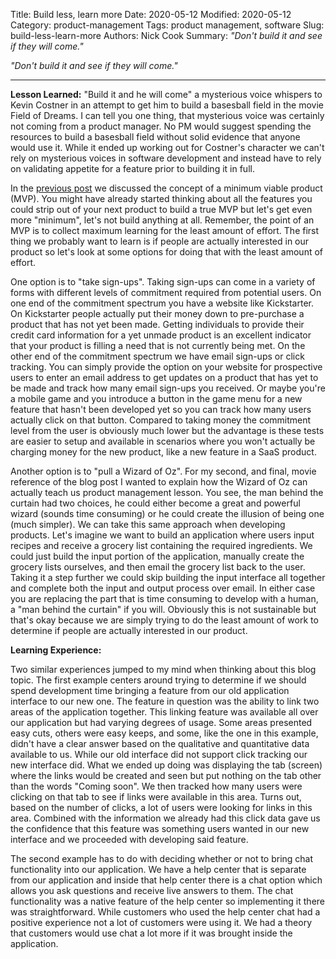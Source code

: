 Title: Build less, learn more
Date: 2020-05-12
Modified: 2020-05-12
Category: product-management
Tags: product management, software
Slug: build-less-learn-more
Authors: Nick Cook
Summary: *"Don't build it and see if they will come."*
<!-- modified: 2020-05-12 -->

*"Don't build it and see if they will come."*

---
**Lesson Learned:**
"Build it and he will come" a mysterious voice whispers to Kevin Costner in an attempt to get him to build a basesball field in the movie Field of Dreams. I can tell you one thing, that mysterious voice was certainly not coming from a product manager. No PM would suggest spending the resources to build a basesball field without solid evidence that anyone would use it. While it ended up working out for Costner's character we can't rely on mysterious voices in software development and instead have to rely on validating appetite for a feature prior to building it in full.

In the [previous post](/minimum-viable-product) we discussed the concept of a minimum viable product (MVP). You might have already started thinking about all the features you could strip out of your next product to build a true MVP but let's get even more "minimum", let's not build anything at all. Remember, the point of an MVP is to collect maximum learning for the least amount of effort. The first thing we probably want to learn is if people are actually interested in our product so let's look at some options for doing that with the least amount of effort.

One option is to "take sign-ups". Taking sign-ups can come in a variety of forms with different levels of commitment required from potential users. On one end of the commitment spectrum you have a website like Kickstarter. On Kickstarter people actually put their money down to pre-purchase a product that has not yet been made. Getting individuals to provide their credit card information for a yet unmade product is an excellent indicator that your product is filling a need that is not currently being met. On the other end of the commitment spectrum we have email sign-ups or click tracking. You can simply provide the option on your website for prospective users to enter an email address to get updates on a product that has yet to be made and track how many email sign-ups you received. Or maybe you're a mobile game and you introduce a button in the game menu for a new feature that hasn't been developed yet so you can track how many users actually click on that button. Compared to taking money the commitment level from the user is obviously much lower but the advantage is these tests are easier to setup and available in scenarios where you won't actually be charging money for the new product, like a new feature in a SaaS product.

Another option is to "pull a Wizard of Oz". For my second, and final, movie reference of the blog post I wanted to explain how the Wizard of Oz can actually teach us product management lesson. You see, the man behind the curtain had two choices, he could either become a great and powerful wizard (sounds time consuming) or he could create the illusion of being one (much simpler). We can take this same approach when developing products. Let's imagine we want to build an application where users input recipes and receive a grocery list containing the required ingredients. We could just build the input portion of the application, manually create the grocery lists ourselves, and then email the grocery list back to the user. Taking it a step further we could skip building the input interface all together and complete both the input and output process over email. In either case you are replacing the part that is time consuming to develop with a human, a "man behind the curtain" if you will. Obviously this is not sustainable but that's okay because we are simply trying to do the least amount of work to determine if people are actually interested in our product.


**Learning Experience:**

Two similar experiences jumped to my mind when thinking about this blog topic. The first example centers around trying to determine if we should spend development time bringing a feature from our old application interface to our new one. The feature in question was the ability to link two areas of the application together. This linking feature was available all over our application but had varying degrees of usage. Some areas presented easy cuts, others were easy keeps, and some, like the one in this example, didn't have a clear answer based on the qualitative and quantitative data available to us. While our old interface did not support click tracking our new interface did. What we ended up doing was displaying the tab (screen) where the links would be created and seen but put nothing on the tab other than the words "Coming soon". We then tracked how many users were clicking on that tab to see if links were available in this area. Turns out, based on the number of clicks, a lot of users were looking for links in this area. Combined with the information we already had this click data gave us the confidence that this feature was something users wanted in our new interface and we proceeded with developing said feature.

The second example has to do with deciding whether or not to bring chat functionality into our application. We have a help center that is separate from our application and inside that help center there is a chat option which allows you ask questions and receive live answers to them. The chat functionality was a native feature of the help center so implementing it there was straightforward. While customers who used the help center chat had a positive experience not a lot of customers were using it. We had a theory that customers would use chat a lot more if it was brought inside the application. 